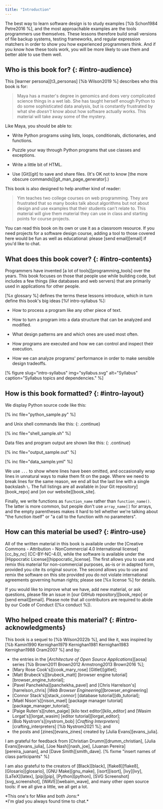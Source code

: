 ```yaml
---
title: "Introduction"
---
```


The best way to learn software design is to study examples [%b Schon1984 Petre2016 %],
and the most approachable examples are the tools programmers use themselves.
These lessons therefore build small versions of file backup systems,
testing frameworks,
and regular expression matchers
in order to show you how experienced programmers think.
And if you know how these tools work,
you will be more likely to use them
and better able to use them well.

## Who is this book for? {: #intro-audience}

This [learner persona][t3_personas] [%b Wilson2019 %] describes who this book is for:

> Maya has a master's degree in genomics
> and does very complicated science things in a wet lab.
> She has taught herself enough Python to do some sophisticated data analysis,
> but is constantly frustrated by what she *doesn't* know about how software actually works.
> This material will take away some of the mystery.

Like Maya, you should be able to:

-   Write Python programs using lists, loops, conditionals, dictionaries, and functions.

-   Puzzle your way through Python programs that use classes and exceptions.

-   Write a little bit of HTML.

-   Use [Git][git] to save and share files.
    (It's OK not to know [the more obscure commands][git_man_page_generator].)

This book is also designed to help another kind of reader:

> Yim teaches two college courses on web programming.
> They are frustrated that so many books talk about algorithms but not about design
> and use examples that their students can't relate to.
> This material will give them material they can use in class
> and starting points for course projects.

You can read this book on its own or use it as a classroom resource.
If you need projects for a software design course,
adding a tool to those covered here would be fun as well as educational:
please [send email][email] if you'd like to chat.

## What does this book cover? {: #intro-contents}

Programmers have invented [a lot of tools][programming_tools] over the years.
This book focuses on those that people use while building code,
but includes a few things (like databases and web servers)
that are primarily used in applications for other people.

[%x glossary %] defines the terms these lessons introduce,
which in turn define this book's big ideas [%f intro-syllabus %]:

-   How to process a program like any other piece of text.

-   How to turn a program into a data structure that can be analyzed and modified.

-   What design patterns are and which ones are used most often.

-   How programs are executed and how we can control and inspect their execution.

-   How we can analyze programs' performance in order to make sensible design tradeoffs.

[% figure
   slug="intro-syllabus"
   img="syllabus.svg"
   alt="Syllabus"
   caption="Syllabus topics and dependencies."
%]

## How is this book formatted? {: #intro-layout}

We display Python source code like this:

[% inc file="python_sample.py" %]

and Unix shell commands like this:
{: .continue}

[% inc file="shell_sample.sh" %]

Data files and program output are shown like this:
{: .continue}

[% inc file="output_sample.out" %]

[% inc file="data_sample.yml" %]

We use `...` to show where lines have been omitted,
and occasionally wrap lines in unnatural ways to make them fit on the page.
Where we need to break lines for the same reason,
we end all but the last line with a single backslash `\`.
The full listings are all available in [our Git repository][book_repo]
and [on our website][book_site].

Finally,
we write functions as `function_name` rather than `function_name()`.
The latter is more common,
but people don't use `array_name[]` for arrays,
and the empty parentheses makes it hard to tell
whether we're talking about "the function itself" or "a call to the function with no parameters".

## How can this material be used? {: #intro-use}

All of the written material in this book
is available under the [Creative Commons - Attribution - NonCommercial 4.0 International license][cc_by_nc]
(CC-BY-NC-4.0),
while the software is available under the [Hippocratic License][hippocratic_license].
The first allows you to use and remix this material for non-commercial purposes,
as-is or in adapted form,
provided you cite its original source.
The second allows you to use and remix the software on this site
provided you do not violate international agreements governing human rights;
please see [%x license %] for details.

If you would like to improve what we have,
add new material,
or ask questions,
please file an issue in [our GitHub repository][book_repo]
or [send email][email].
Please note that all contributors are required to abide by our Code of Conduct
([%x conduct %]).

## Who helped create this material? {: #intro-acknowledgments}

This book is a sequel to [%b Wilson2022b %],
and like it,
was inspired by [%b Kamin1990 Kernighan1979 Kernighan1981 Kernighan1983 Kernighan1988 Oram2007 %] and by:

-   the entries in the [*Architecture of Open Source Applications*][aosa] series [%b Brown2011 Brown2012 Armstrong2013 Brown2016 %];
-   [Mary Rose Cook's][cook_mary_rose] [Gitlet][gitlet];
-   [Matt Brubeck's][brubeck_matt] [browser engine tutorial][browser_engine_tutorial];
-   [Pavel Panchekha][panchekha_pavel] and [Chris Harrelson's][harrelson_chris] [*Web Browser Engineering*][browser_engineering]
-   [Connor Stack's][stack_connor] [database tutorial][db_tutorial];
-   [Maël Nison's][nison_mael] [package manager tutorial][package_manager_tutorial];
-   [Paige Ruten's][ruten_paige] [kilo text editor][kilo_editor]
    and [Wasim Lorgat's][lorgat_wasim] [editor tutorial][lorgat_editor];
-   [Bob Nystrom's][nystrom_bob] [*Crafting Interpreters*][crafting_interpreters] [%b Nystrom2021 %];
    and 
-   the posts and [zines][evans_zines] created by [Julia Evans][evans_julia].

I am grateful for feedback from
[Christian Drumm][drumm_christian],
[Julia Evans][evans_julia],
[Joe Nash][nash_joe],
[Juanan Pereira][pereira_juanan],
and
[Dave Smith][smith_dave].
[% fixme "insert names of class participants" %]

I am also grateful to the creators of
[Black][black],
[flake8][flake8],
[Glosario][glosario],
[GNU Make][gnu_make],
[isort][isort],
[ivy][ivy],
[LaTeX][latex],
[pip][pip],
[Python][python],
[SVG Screenshot][svg_screenshot],
[WAVE][webaim_wave],
and many other open source tools:
if we all give a little,
we all get a lot.

<div class="center" markdown="1">
  *This one's for Mike and both Jons:*
  <br>
  *I'm glad you always found time to chat.*
</div>
